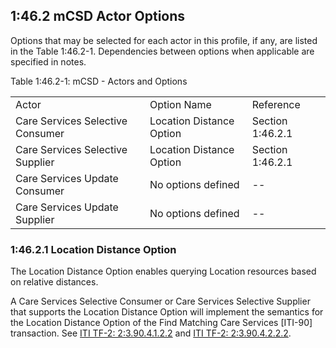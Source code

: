 ## 1:46.2 mCSD Actor Options

Options that may be selected for each actor in this profile, if any, are
listed in the Table 1:46.2-1. Dependencies between options when applicable
are specified in notes.

Table 1:46.2-1: mCSD - Actors and Options

|                                  |                          |                |
| -------------------------------- | ------------------------ | -------------- |
| Actor                            | Option Name              | Reference      |
| Care Services Selective Consumer | Location Distance Option | Section 1:46.2.1 |
| Care Services Selective Supplier | Location Distance Option | Section 1:46.2.1 |
| Care Services Update Consumer    | No options defined       | \--            |
| Care Services Update Supplier    | No options defined       | \--            |

### 1:46.2.1 Location Distance Option

The Location Distance Option enables querying Location resources based
on relative distances.

A Care Services Selective Consumer or Care Services Selective Supplier
that supports the Location Distance Option will implement the semantics
for the Location Distance Option of the Find Matching Care Services
\[ITI-90\] transaction. See [ITI TF-2: 2:3.90.4.1.2.2](ITI-90.html) and [ITI TF-2:
2:3.90.4.2.2.2](ITI-90.html).
